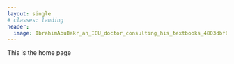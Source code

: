 ```yaml
---
layout: single
# classes: landing
header:
  image: IbrahimAbuBakr_an_ICU_doctor_consulting_his_textbooks_4803dbf6-6f5a-43ef-aeb5-26f6aaa98858.png
---
```


This is the home page
